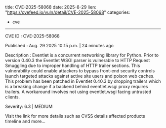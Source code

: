  
title: CVE-2025-58068
date: 2025-8-29
lien: "https://cvefeed.io/vuln/detail/CVE-2025-58068"
categories:
  - cve
---

CVE ID : CVE-2025-58068

Published :  Aug. 29
2025
10:15 p.m. | 24 minutes ago

Description : Eventlet is a concurrent networking library for Python. Prior to version 0.40.3
the Eventlet WSGI parser is vulnerable to HTTP Request Smuggling due to improper handling of HTTP trailer sections. This vulnerability could enable attackers to
bypass front-end security controls
launch targeted attacks against active site users
and poison web caches. This problem has been patched in Eventlet 0.40.3 by dropping trailers which is a breaking change if a backend behind eventlet.wsgi proxy requires trailers. A workaround involves not using eventlet.wsgi facing untrusted clients.

Severity: 6.3 | MEDIUM

Visit the link for more details
such as CVSS details
affected products
timeline
and more...

